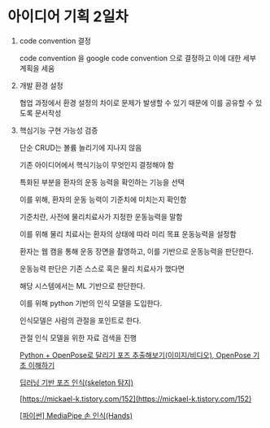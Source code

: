# 아이디어 기획 2일차

1. code convention 결정
    
    code convention 을 google code convention 으로 결정하고 이에 대한 세부 계획을 세움
    
2. 개발 환경 설정
    
    협업 과정에서 환경 설정의 차이로 문제가 발생할 수 있기 때문에 이를 공유할 수 있도록 문서작성
    
3. 핵심기능 구현 가능성 검증
    
    단순 CRUD는 볼륨 늘리기에 지나지 않음
    
    기존 아이디어에서 핵식기능이 무엇인지 결정해야 함
    
    특화된 부분을 환자의 운동 능력을 확인하는 기능을 선택
    
    이를 위해, 환자의 운동 능력이 기준치에 미치는지 확인함
    
    기준치란, 사전에 물리치료사가 지정한 운동능력을 말함
    
    이를 위해 물리 치료사는 환자의 상태에 따라 미리 목표 운동능력을 설정함
    
    환자는 웹 캠을 통해 운동 장면을 촬영하고, 이를 기반으로 운동능력을 판단한다.
    
    운동능력 판단은 기존 스스로 혹은 물리 치료사가 했다면
    
    해당 시스템에서는 ML 기반으로 판단한다.
    
    이를 위해 python 기반의 인식 모델을 도입한다.
    
    인식모델은 사람의 관절을 포인트로 한다.
    
    관절 인식 모델을 위한 자료 검색을 진행
    
    [Python + OpenPose로 달리기 포즈 추출해보기(이미지/비디오), OpenPose 기초 이해하기](https://huiyu.tistory.com/entry/Python-OpenPose-사용해보기이미지비디오-OpenPose-기초-이해하기)
    
    [딥러닝 기반 포즈 인식(skeleton 탐지)](https://wiserloner.tistory.com/1103)
    
    [https://mickael-k.tistory.com/152](https://mickael-k.tistory.com/152)
    
    [[파이썬] MediaPipe 손 인식(Hands)](https://puleugo.tistory.com/10)

